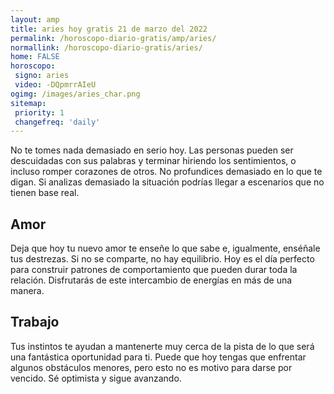 ```yaml
---
layout: amp
title: aries hoy gratis 21 de marzo del 2022 
permalink: /horoscopo-diario-gratis/amp/aries/
normallink: /horoscopo-diario-gratis/aries/
home: FALSE
horoscopo:
 signo: aries
 video: -DQpmrrAIeU
ogimg: /images/aries_char.png
sitemap:
 priority: 1
 changefreq: 'daily'
---
```



No te tomes nada demasiado en serio hoy. Las personas pueden ser descuidadas con sus palabras y terminar hiriendo los sentimientos, o incluso romper corazones de otros. No profundices demasiado en lo que te digan. Si analizas demasiado la situación podrías llegar a escenarios que no tienen base real.

## Amor

Deja que hoy tu nuevo amor te enseñe lo que sabe e, igualmente, enséñale tus destrezas. Si no se comparte, no hay equilibrio. Hoy es el día perfecto para construir patrones de comportamiento que pueden durar toda la relación. Disfrutarás de este intercambio de energías en más de una manera.

## Trabajo

Tus instintos te ayudan a mantenerte muy cerca de la pista de lo que será una fantástica oportunidad para ti. Puede que hoy tengas que enfrentar algunos obstáculos menores, pero esto no es motivo para darse por vencido. Sé optimista y sigue avanzando.